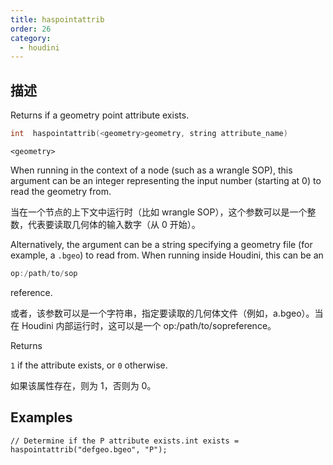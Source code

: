 ```yaml
---
title: haspointattrib
order: 26
category:
  - houdini
---
```

    
## 描述

Returns if a geometry point attribute exists.

```c
int  haspointattrib(<geometry>geometry, string attribute_name)
```

`<geometry>`

When running in the context of a node (such as a wrangle SOP), this argument
can be an integer representing the input number (starting at 0) to read the
geometry from.

当在一个节点的上下文中运行时（比如 wrangle SOP），这个参数可以是一个整数，代表要读取几何体的输入数字（从 0 开始）。

Alternatively, the argument can be a string specifying a geometry file (for
example, a `.bgeo`) to read from. When running inside Houdini, this can be an

```c
op:/path/to/sop
```

reference.

或者，该参数可以是一个字符串，指定要读取的几何体文件（例如，a.bgeo）。当在 Houdini 内部运行时，这可以是一个 op:/path/to/sopreference。

Returns

`1` if the attribute exists, or `0` otherwise.

如果该属性存在，则为 1，否则为 0。

## Examples

    // Determine if the P attribute exists.int exists = haspointattrib("defgeo.bgeo", "P");
